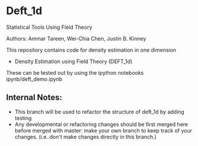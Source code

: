 # Deft_1d

Statistical Tools Using Field Theory

Authors: Ammar Tareen, Wei-Chia Chen, Justin B. Kinney

This repository contains code for density estimation in one dimension
- Density Estimation using Field Theory (DEFT_1d)


These can be tested out by using the ipython notebooks ipynb/deft\_demo.ipynb

## Internal Notes:
- This branch will be used to refactor the structure of deft_1d by adding testing
- Any developmental or refactoring changes should be first merged here before merged with master: make your own branch to keep track of your changes. (i.e. don't make changes directly in this branch.) 

